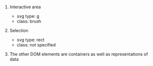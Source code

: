 1. Interactive area
    - svg type: g
    - class: brush

2. Selection
    - svg type: rect
    - class: not specified

3. The other DOM elements are containers as well as representations of data